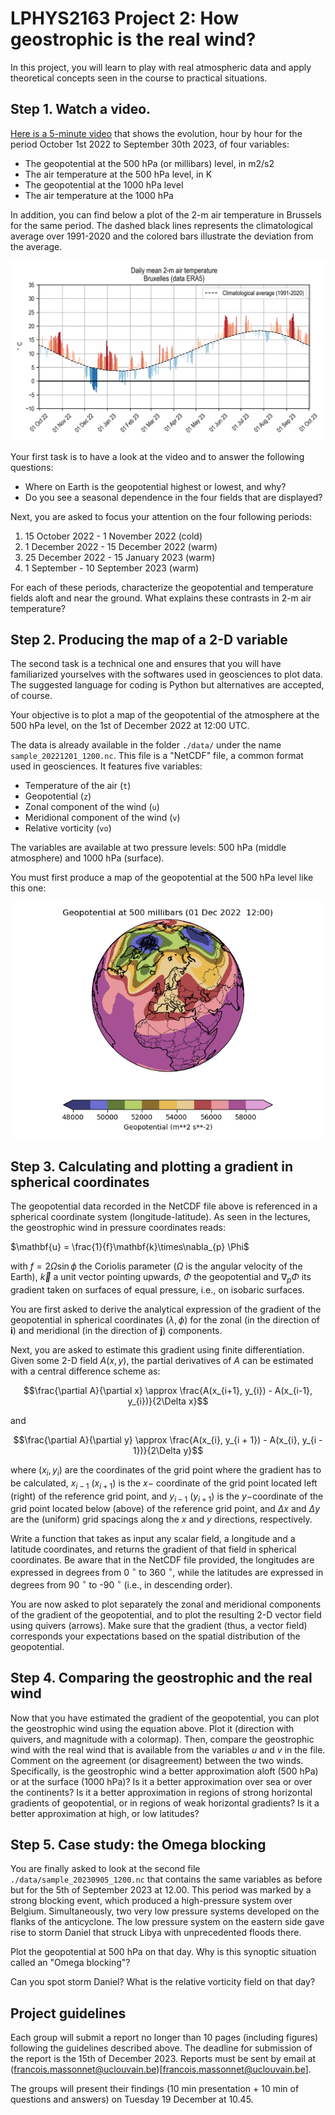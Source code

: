 # LPHYS2163 Project 2:  How geostrophic is the real wind?

In this project, you will learn to play with real atmospheric data and
apply theoretical concepts seen in the course to practical situations.

## Step 1. Watch a video.


[Here is a 5-minute video](https://www.youtube.com/watch?v=J1ckvu8Go58)
that shows the evolution, hour by hour for the
period October 1st 2022 to September 30th 2023, of four variables:


* The geopotential at the 500 hPa (or millibars) level, in m2/s2
* The air temperature at the 500 hPa level, in K
* The geopotential at the 1000 hPa level
* The air temperature at the 1000 hPa




In addition, you can find below a plot of the 2-m air temperature in
Brussels for the same period. The dashed black lines represents the
climatological average over 1991-2020 and the colored bars illustrate
the deviation from the average.

<p align="center"> <img src="./figs/T2m_Bruxelles_2022-2023.png"> </p>

Your first task is to have a look at the video and to answer the
following questions:

* Where on Earth is the geopotential highest or lowest, and why?
* Do you see a seasonal dependence in the four fields that are displayed?

Next, you are asked to focus your attention on the four following periods:

1. 15 October 2022 - 1 November 2022 (cold)
2. 1 December 2022 - 15 December 2022 (warm)
3. 25 December 2022 - 15 January 2023 (warm)
4. 1 September - 10 September 2023 (warm)

For each of these periods, characterize the geopotential and temperature
fields aloft and near the ground. What explains these contrasts in 2-m
air temperature?



## Step 2. Producing the map of a 2-D variable

The second task is a technical one and ensures that you will have
familiarized yourselves with the softwares used in geosciences to plot data.
The suggested language for
coding is Python but alternatives are accepted, of course.

Your objective is to plot a map of the geopotential of
the atmosphere at the 500 hPa level, on the 1st of December 2022 at
12:00 UTC.

The data is already available in the folder `./data/` under the name
`sample_20221201_1200.nc`. This file is a "NetCDF" file, a common format
used in geosciences. It features five variables:

- Temperature of the air (`t`)
- Geopotential (`z`)
- Zonal component of the wind (`u`)
- Meridional component of the wind (`v`) 
- Relative vorticity (`vo`)

The variables are available at two pressure levels: 500 hPa (middle
atmosphere) and 1000 hPa (surface).

You must first produce a map of the geopotential at the 500 hPa level
like this one:


<p align="center"> <img src="./figs/z500_2022-12-01-1200.png"> </p>


## Step 3. Calculating and plotting a gradient in spherical coordinates

The geopotential data recorded in the NetCDF file above is referenced 
in a spherical coordinate system
(longitude-latitude). As seen in the lectures, the geostrophic wind in 
pressure coordinates reads:


$\mathbf{u} = \frac{1}{f}\mathbf{k}\times\nabla_{p} \Phi$


with $f=2\Omega \sin\phi$ the Coriolis parameter ($\Omega$ is the angular velocity of the Earth), $\vec{k}$ a unit vector pointing
upwards, $\Phi$ the geopotential and $\nabla_{p} \Phi$ its gradient taken on surfaces of equal pressure, i.e., on isobaric surfaces.

You are first asked to derive the analytical expression of the gradient
of the geopotential in spherical coordinates $(\lambda, \phi)$ for the zonal
(in the direction of $\mathbf{i}$) and meridional (in the direction of
$\mathbf{j})$ components.

Next, you are asked to estimate this gradient using finite
differentiation. Given some 2-D field $A(x,y)$, the partial derivatives
of $A$ can be estimated with a central difference scheme as:

$$\frac{\partial A}{\partial x} \approx \frac{A(x_{i+1}, y_{i}) -
A(x_{i-1}, y_{i})}{2\Delta x}$$

and

$$\frac{\partial A}{\partial y} \approx \frac{A(x_{i}, y_{i + 1}) -
A(x_{i}, y_{i - 1})}{2\Delta y}$$

where $(x_{i}, y_{i})$ are the coordinates of the grid point where the
gradient has to be calculated, $x_{i-1}$ ($x_{i + 1}$) is the
$x-$ coordinate of the grid point located left (right) of the reference
grid point, and $y_{i-1}$ ($y_{i + 1}$) is the $y-$coordinate of the
grid point located below (above) of the reference grid point, and
$\Delta x$ and $\Delta y$ are the (uniform) grid spacings along the $x$
and $y$ directions, respectively.

Write a function that takes as input any scalar field, a longitude and a
latitude coordinates, and returns the gradient of that field in spherical coordinates.
Be aware that in the NetCDF file provided, the longitudes are expressed in degrees from
0 $^\circ$ to 360 $^\circ$, while the latitudes are expressed in degrees from 
90 $^\circ$ to -90 $^\circ$ (i.e., in descending order).


You are now asked to plot separately the zonal and meridional components
of the gradient of the geopotential, and to plot the resulting 2-D
vector field using quivers (arrows). Make sure that the gradient (thus,
a vector field) corresponds your expectations based on the spatial
distribution of the geopotential.


## Step 4. Comparing the geostrophic and the real wind

Now that you have estimated the gradient of the geopotential, you can
plot the geostrophic wind using the equation above. Plot it (direction
with quivers, and magnitude with a colormap). Then, compare the
geostrophic wind with the real wind that is available from the variables
$u$ and $v$ in the file. Comment on the agreement (or disagreement)
between the two winds. Specifically, is the geostrophic wind a better approximation
aloft (500 hPa) or at the surface (1000 hPa)? Is it a better
approximation over sea or over the continents? Is it a better
approximation in regions of strong horizontal gradients of geopotential,
or in regions of weak horizontal gradients? Is it a better approximation
at high, or low latitudes?

## Step 5. Case study: the Omega blocking
You are finally asked to look at the second file
 `./data/sample_20230905_1200.nc` that contains the same variables as before but for 
 the 5th of September 2023 at 12.00. This period was marked by a strong blocking
 event, which produced a high-pressure system over Belgium. Simultaneously, two very low
 pressure systems developed on the flanks of the anticyclone. The low pressure system on the
 eastern side gave rise to storm Daniel that struck Libya with unprecedented floods there.
 
 Plot the geopotential at 500 hPa on that day. Why is this synoptic situation called an "Omega blocking"?
 
 Can you spot storm Daniel? What is the relative vorticity field on that day?
 
 
## Project guidelines
Each group will submit a report no longer than 10 pages (including figures) following the guidelines described above. The deadline for submission of the report is the 15th of December 2023.
Reports must be sent by email at (francois.massonnet@uclouvain.be)[francois.massonnet@uclouvain.be]. 



The groups will present their findings (10 min presentation + 10 min of questions and answers) on Tuesday 19 December at 10.45.
